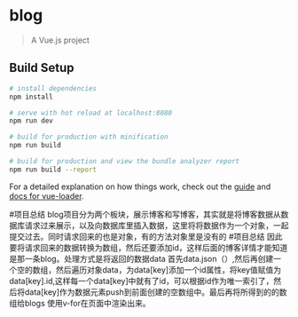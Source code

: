 # blog

> A Vue.js project

## Build Setup

``` bash
# install dependencies
npm install

# serve with hot reload at localhost:8080
npm run dev

# build for production with minification
npm run build

# build for production and view the bundle analyzer report
npm run build --report
```

For a detailed explanation on how things work, check out the [guide](http://vuejs-templates.github.io/webpack/) and [docs for vue-loader](http://vuejs.github.io/vue-loader).

#项目总结
  blog项目分为两个板块，展示博客和写博客，其实就是将博客数据从数据库请求过来展示，以及向数据库里插入数据，这里将将数据作为一个对象，一起提交过去。同时请求回来的也是对象，有的方法对象里是没有的
#项目总结  因此要将请求回来的数据转换为数组，然后还要添加id，这样后面的博客详情才能知道是那一条blog。处理方式是将返回的数据data 首先data.json（）,然后再创建一个空的数组，然后遍历对象data，为data[key]添加一个id属性，将key值赋值为data[key].id,这样每一个data[key]中就有了id，可以根据id作为唯一索引了，然后将data[key]作为数据元素push到前面创建的空数组中。最后再将所得到的的数组给blogs
使用v-for在页面中渲染出来。
